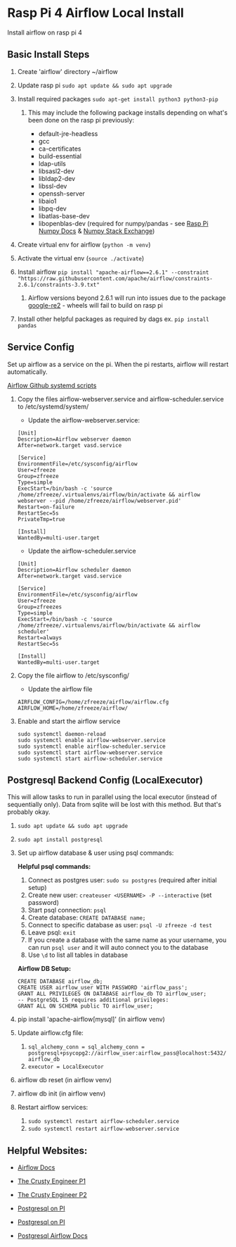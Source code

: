 # Rasp Pi 4 Airflow Local Install

Install airflow on rasp pi 4

## Basic Install Steps

1. Create 'airflow' directory  ~/airflow
2. Update rasp pi `sudo apt update && sudo apt upgrade`
3. Install required packages `sudo apt-get install python3 python3-pip`

    1. This may include the following package installs depending on what's been done on the rasp pi previously:

        * default-jre-headless
        * gcc 
        * ca-certificates 
        * build-essential 
        * ldap-utils 
        * libsasl2-dev 
        * libldap2-dev 
        * libssl-dev 
        * openssh-server 
        * libaio1 
        * libpq-dev
        * libatlas-base-dev
        * libopenblas-dev (required for numpy/pandas - see [Rasp Pi Numpy Docs](https://numpy.org/devdocs/user/troubleshooting-importerror.html#raspberry-pi) & [Numpy Stack Exchange](https://stackoverflow.com/questions/14570011/explain-why-numpy-should-not-be-imported-from-source-directory))

4. Create virtual env for airflow (`python -m venv`)
5. Activate the virtual env (`source ./activate`)
6. Install airflow `pip install "apache-airflow==2.6.1" --constraint "https://raw.githubusercontent.com/apache/airflow/constraints-2.6.1/constraints-3.9.txt"`

    1. Airflow versions beyond 2.6.1 will run into issues due to the package [google-re2](https://pypi.org/project/google-re2/) - wheels will fail to build on rasp pi

7. Install other helpful packages as required by dags ex. `pip install pandas`

## Service Config

Set up airflow as a service on the pi. When the pi restarts, airflow will restart automatically.

[Airflow Github systemd scripts](https://github.com/apache/airflow/tree/main/scripts/systemd)


1. Copy the files airflow-webserver.service and airflow-scheduler.service to /etc/systemd/system/
    
    * Update the airflow-webserver.service:

    ```   
    [Unit]
    Description=Airflow webserver daemon
    After=network.target vasd.service

    [Service]
    EnvironmentFile=/etc/sysconfig/airflow
    User=zfreeze
    Group=zfreeze
    Type=simple
    ExecStart=/bin/bash -c 'source /home/zfreeze/.virtualenvs/airflow/bin/activate && airflow webserver --pid /home/zfreeze/airflow/webserver.pid'
    Restart=on-failure
    RestartSec=5s
    PrivateTmp=true
        
    [Install]
    WantedBy=multi-user.target
    ```

    * Update the airflow-scheduler.service

    ```
    [Unit]
    Description=Airflow scheduler daemon
    After=network.target vasd.service

    [Service]
    EnvironmentFile=/etc/sysconfig/airflow
    User=zfreeze
    Group=zfreezes
    Type=simple
    ExecStart=/bin/bash -c 'source /home/zfreeze/.virtualenvs/airflow/bin/activate && airflow scheduler'
    Restart=always
    RestartSec=5s

    [Install]
    WantedBy=multi-user.target
    ```

2. Copy the file airflow to /etc/sysconfig/

    * Update the airflow file

    ```
    AIRFLOW_CONFIG=/home/zfreeze/airflow/airflow.cfg
    AIRFLOW_HOME=/home/zfreeze/airflow/
    ```

3. Enable and start the airflow service

    ```
    sudo systemctl daemon-reload 
    sudo systemctl enable airflow-webserver.service 
    sudo systemctl enable airflow-scheduler.service 
    sudo systemctl start airflow-webserver.service 
    sudo systemctl start airflow-scheduler.service
    ```

## Postgresql Backend Config (LocalExecutor)

This will allow tasks to run in parallel using the local executor (instead of sequentially only).
Data from sqlite will be lost with this method. But that's probably okay.

1. `sudo apt update && sudo apt upgrade`
2. `sudo apt install postgresql`
3. Set up airflow database & user using psql commands:

    **Helpful psql commands:**

    1. Connect as postgres user: `sudo su postgres` (required after initial setup)
    2. Create new user: `createuser <USERNAME> -P --interactive` (set password)
    3. Start psql connection: `psql`
    4. Create database: `CREATE DATABASE name;`
    5. Connect to specific database as user: `psql -U zfreeze -d test`
    6. Leave psql: `exit`
    7. If you create a database with the same name as your username, you can run `psql user` and it will
    auto connect you to the database
    8. Use `\d` to list all tables in database

    **Airflow DB Setup:**

    ```
    CREATE DATABASE airflow_db;
    CREATE USER airflow_user WITH PASSWORD 'airflow_pass';
    GRANT ALL PRIVILEGES ON DATABASE airflow_db TO airflow_user;
    -- PostgreSQL 15 requires additional privileges:
    GRANT ALL ON SCHEMA public TO airflow_user;
    ```

4. pip install 'apache-airflow[mysql]' (in airflow venv)
5. Update airflow.cfg file:
    1. `sql_alchemy_conn = sql_alchemy_conn = postgresql+psycopg2://airflow_user:airflow_pass@localhost:5432/airflow_db`
    2. `executor = LocalExecutor`
6. airflow db reset (in airflow venv)
7. airflow db init (in airflow venv)
8. Restart airflow services:
    1. `sudo systemctl restart airflow-scheduler.service`
    2. `sudo systemctl restart airflow-webserver.service`


## Helpful Websites:

* [Airflow Docs](https://airflow.apache.org/docs/apache-airflow/stable/start.html)

* [The Crusty Engineer P1](http://www.thecrustyengineer.com/post/setting_up_airflow_on_a_raspberry_pi_4_part_1)

* [The Crusty Engineer P2](http://www.thecrustyengineer.com/post/setting_up_airflow_on_a_raspberry_pi_4_part_2)

* [Postgresql on PI](https://singleboardblog.com/install-postgresql-on-raspberry-pi/)

* [Postgresql on PI](https://pimylifeup.com/raspberry-pi-postgresql/)

* [Postgresql Airflow Docs](https://airflow.apache.org/docs/apache-airflow/stable/howto/set-up-database.html#setting-up-a-postgresql-database)